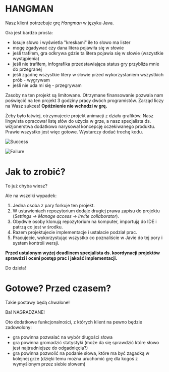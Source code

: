 # HANGMAN

Nasz klient potrzebuje grę *Hangman* w języku Java.

Gra jest bardzo prosta:

* losuje słowo i wyświetla "kreskami" ile to słowo ma lister
* mogę zgadywać czy dana litera pojawiła się w słowie
* jeśli trafiłem, gra odkrywa gdzie ta litera pojawia się w słowie (wszystkie wystąpienia)
* jeśli  nie trafiłem, infografika przedstawiająca status gry przybliża mnie do przegranej
* jeśli zgadnę wszystkie litery w słowie przed wykorzystaniem wszystkich prób - wygrywam
* jeśli nie uda mi się - przegrywam

Zasoby na ten projekt są limitowane. Otrzymane finansowanie pozwala nam poświęcić na ten projekt
3 godziny pracy dwóch programistów. Zarząd liczy na Wasz sukces! **Opóźnienie nie wchodzi w grę.**

Żeby było łatwiej, otrzymujecie projekt animacji z działu grafików. Nasz lingwista
opracował listę słów do użycia w grze, a nasz specjalista ds. wizjonerstwa dodatkowo 
narysował koncepcję oczekiwanego produktu. Prawie wszystko jest więc gotowe. Wystarczy dodać trochę kodu.

![Success](https://raw.githubusercontent.com/fracz/java-hangman/master/img/success.gif)

![Failure](https://raw.githubusercontent.com/fracz/java-hangman/master/img/fail.gif)

# Jak to zrobić?

To już chyba wiesz?

Ale na wszelki wypadek:

1. Jedna osoba z pary forkuje ten projekt.
2. W ustawieniach repozytorium dodaje drugiej prawa zapisu do projektu (*Settings -> Manage access -> Invite collaborator*).
3. Obydwie osoby klonują repozytorium na komputer, importują do IDE i patrzą co jest w środku.
4. Razem projektujecie implementacje i ustalacie podział prac.
5. Pracujecie, wykorzystując wszystko co poznaliście w Javie do tej pory i system kontroli wersji.

**Przed ustalonym wyżej deadlinem specjalista ds. koordynacji projektów sprawdzi i oceni postęp prac i jakość implementacji.**

Do dzieła!

# Gotowe? Przed czasem?

Takie postawy będą chwalone! 

Ba! NAGRADZANE!

Oto dodatkowe funkcjonalności, z których klient na pewno będzie zadowolony:

* gra powinna pozwalać na wybór długości słowa
* gra powinna gromadzić statystyki (może da się sprawdzić które słowo jest najtrudniejsze do odgadnięcia?)
* gra powinna pozwolić na podanie słowa, które ma być zagadką w kolejnej grze 
  (dzięki temu można uruchomić grę dla kogoś z wymyślonym przez siebie słowem)


